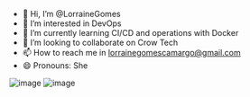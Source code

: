 - 👋 Hi, I’m @LorraineGomes
- 👀 I’m interested in DevOps
- 🌱 I’m currently learning CI/CD and operations with Docker
- 💞️ I’m looking to collaborate on Crow Tech
- 📫 How to reach me in lorrainegomescamargo@gmail.com
- 😄 Pronouns: She 


![image](https://github.com/LorraineGomes/LorraineGomes/assets/127340080/76b92e30-fd1a-4013-b1e9-6571d0f347fe)
![image](https://github.com/LorraineGomes/LorraineGomes/assets/127340080/a6d85059-50bc-4daf-9931-8499078a2b9b)

